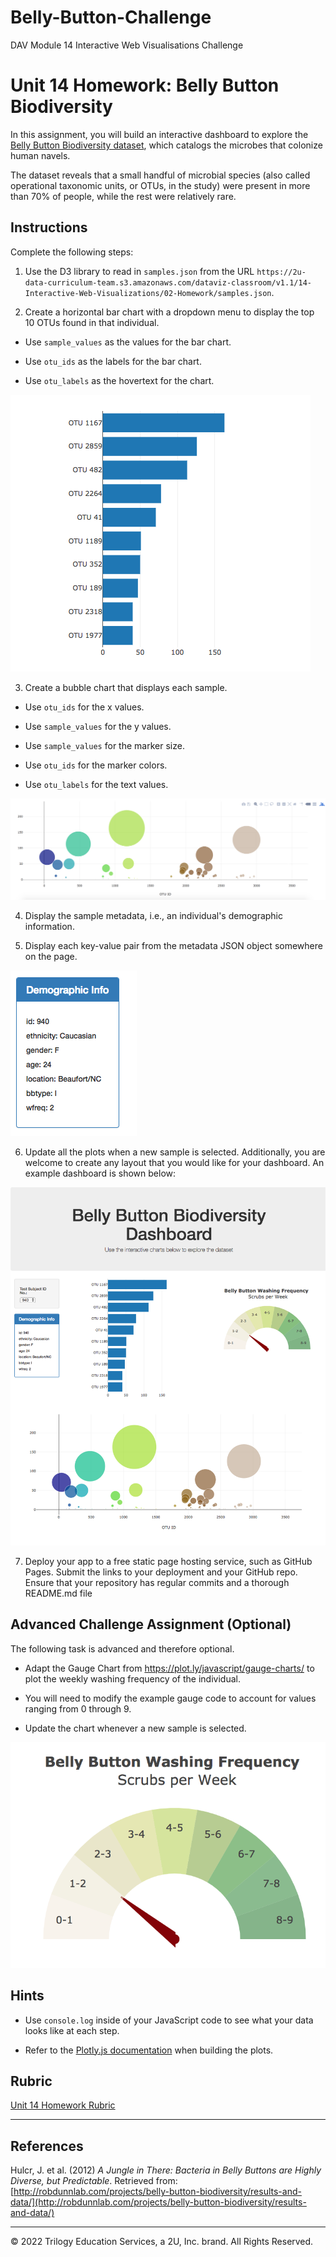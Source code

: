 # Belly-Button-Challenge
DAV Module 14 Interactive Web Visualisations Challenge

# Unit 14 Homework: Belly Button Biodiversity

In this assignment, you will build an interactive dashboard to explore the [Belly Button Biodiversity dataset](http://robdunnlab.com/projects/belly-button-biodiversity/), which catalogs the microbes that colonize human navels.

The dataset reveals that a small handful of microbial species (also called operational taxonomic units, or OTUs, in the study) were present in more than 70% of people, while the rest were relatively rare.

## Instructions

Complete the following steps:

1. Use the D3 library to read in `samples.json` from the URL `https://2u-data-curriculum-team.s3.amazonaws.com/dataviz-classroom/v1.1/14-Interactive-Web-Visualizations/02-Homework/samples.json`.

2. Create a horizontal bar chart with a dropdown menu to display the top 10 OTUs found in that individual.

  * Use `sample_values` as the values for the bar chart.

  * Use `otu_ids` as the labels for the bar chart.

  * Use `otu_labels` as the hovertext for the chart.

  ![bar Chart](Images/hw01.png)

3. Create a bubble chart that displays each sample.

  * Use `otu_ids` for the x values.

  * Use `sample_values` for the y values.

  * Use `sample_values` for the marker size.

  * Use `otu_ids` for the marker colors.

  * Use `otu_labels` for the text values.

![Bubble Chart](Images/bubble_chart.png)

4. Display the sample metadata, i.e., an individual's demographic information.

5. Display each key-value pair from the metadata JSON object somewhere on the page.

![hw](Images/hw03.png)

6. Update all the plots when a new sample is selected. Additionally, you are welcome to create any layout that you would like for your dashboard. An example dashboard is shown below:

![hw](Images/hw02.png)

7. Deploy your app to a free static page hosting service, such as GitHub Pages. Submit the links to your deployment and your GitHub repo. Ensure that your repository has regular commits and a thorough README.md file

## Advanced Challenge Assignment (Optional)

The following task is advanced and therefore optional.

* Adapt the Gauge Chart from <https://plot.ly/javascript/gauge-charts/> to plot the weekly washing frequency of the individual.

* You will need to modify the example gauge code to account for values ranging from 0 through 9.

* Update the chart whenever a new sample is selected.

![Weekly Washing Frequency Gauge](Images/gauge.png)


## Hints

* Use `console.log` inside of your JavaScript code to see what your data looks like at each step.

* Refer to the [Plotly.js documentation](https://plot.ly/javascript/) when building the plots.

## Rubric

[Unit 14 Homework Rubric](https://docs.google.com/document/d/1wD_hOEJELD2hifTaECfx66xlpEdJeYm3mL8q2Zoq1vo/edit?usp=sharing)

- - -

## References

Hulcr, J. et al. (2012) _A Jungle in There: Bacteria in Belly Buttons are Highly Diverse, but Predictable_. Retrieved from: [http://robdunnlab.com/projects/belly-button-biodiversity/results-and-data/](http://robdunnlab.com/projects/belly-button-biodiversity/results-and-data/)

- - -

© 2022 Trilogy Education Services, a 2U, Inc. brand. All Rights Reserved.
